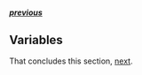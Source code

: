 ##### [previous][previous]

## Variables

That concludes this section, [next][next].

[previous]: ./variables.md
[docs]: http://graphql.github.io/learn/queries/#directives
[next]: #
